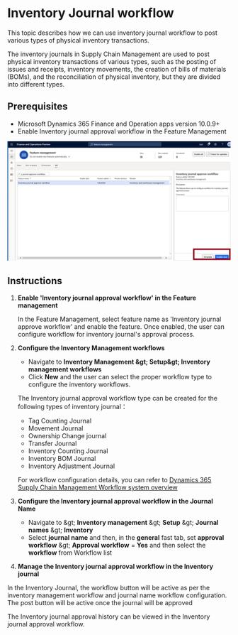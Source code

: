 # Inventory Journal workflow

This topic describes how we can use inventory journal workflow to post various types of physical inventory transactions.

The inventory journals in Supply Chain Management are used to post physical inventory transactions of various types, such as the posting of issues and receipts, inventory movements, the creation of bills of materials (BOMs), and the reconciliation of physical inventory, but they are divided into different types.

## Prerequisites

- Microsoft Dynamics 365 Finance and Operation apps version 10.0.9+
- Enable Inventory journal approval workflow in the Feature Management

![Feature management](media/journal-workflow-feature-management.png "Feature management")

## Instructions

1. **Enable &#39;Inventory journal approval workflow&#39; in the Feature management**

    In the Feature Management, select feature name as &#39;Inventory journal approve workflow&#39; and enable the feature. Once enabled, the user can configure workflow for inventory journal&#39;s approval process.

1. **Configure the Inventory Management workflows**

    - Navigate to **Inventory Management \&gt; Setup\&gt; Inventory management workflows**
    - Click **New** and the user can select the proper workflow type to configure the inventory workflows.
    
    The Inventory journal approval workflow type can be created for the following types of inventory journal：
    
    - Tag Counting Journal
    - Movement Journal
    - Ownership Change journal
    - Transfer Journal
    - Inventory Counting Journal
    - Inventory BOM Journal
    - Inventory Adjustment Journal
    
    For workflow configuration details, you can refer to [Dynamics 365 Supply Chain Management Workflow system overview](https://docs.microsoft.com/en-us/dynamics365/fin-ops-core/fin-ops/organization-administration/overview-workflow-system?toc=/dynamics365/supply-chain/toc.json)

1. **Configure the Inventory journal approval workflow in the Journal Name**

    - Navigate to \&gt;  **Inventory management**  \&gt;  **Setup**  \&gt;  **Journal names**  \&gt;  **Inventory**
    - Select  **journal name**  and then, in the  **general**  fast tab, set  **approval workflow**  \&gt;  **Approval workflow**  =  **Yes**  and then select the  **workflow**  from Workflow list

1. **Manage the Inventory journal approval workflow in the Inventory journal**

In the Inventory Journal, the workflow button will be active as per the inventory management workflow and journal name workflow configuration. The post button will be active once the journal will be approved

The Inventory journal approval history can be viewed in the Inventory journal approval workflow.
